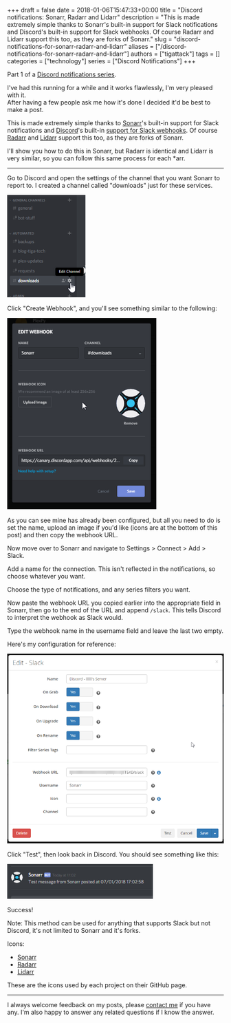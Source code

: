 +++
draft = false
date = 2018-01-06T15:47:33+00:00
title = "Discord notifications: Sonarr, Radarr and Lidarr"
description = "This is made extremely simple thanks to Sonarr's built-in support for Slack notifications and Discord's built-in support for Slack webhooks.  Of course Radarr and Lidarr support this too, as they are forks of Sonarr."
slug = "discord-notifications-for-sonarr-radarr-and-lidarr"
aliases = ["/discord-notifications-for-sonarr-radarr-and-lidarr"]
authors = ["tigattack"]
tags = []
categories = ["technology"]
series = ["Discord Notifications"]
+++

Part 1 of a [Discord notifications series](#see-also-in-discord-notifications).

I've had this running for a while and it works flawlessly, I'm very pleased with it.  
After having a few people ask me how it's done I decided it'd be best to make a post.

This is made extremely simple thanks to [Sonarr](https://github.com/Sonarr/Sonarr/)'s built-in support for Slack notifications and [Discord](https://discordapp.com/)'s built-in [support for Slack webhooks](https://discordapp.com/developers/docs/resources/webhook#execute-slackcompatible-webhook).
Of course [Radarr](https://github.com/Radarr/Radarr/) and [Lidarr](https://github.com/lidarr/Lidarr/) support this too, as they are forks of Sonarr.

I'll show you how to do this in Sonarr, but Radarr is identical and Lidarr is very similar, so you can follow this same process for each *arr.

---

Go to Discord and open the settings of the channel that you want Sonarr to report to. I created a channel called "downloads" just for these services.

<img src="a5606eefbd8f94ce.png" loading="lazy"
alt="Channel-edit" />  

Click "Create Webhook", and you'll see something similar to the following:

<img src="379acdfd293ce1f0.png" loading="lazy"
alt="Config-webhook" />

As you can see mine has already been configured, but all you need to do is set the name, upload an image if you'd like (icons are at the bottom of this post) and then copy the webhook URL.

Now move over to Sonarr and navigate to Settings > Connect > Add > Slack.

Add a name for the connection. This isn't reflected in the notifications, so choose whatever you want.

Choose the type of notifications, and any series filters you want.

Now paste the webhook URL you copied earlier into the appropriate field in Sonarr, then go to the end of the URL and append `/slack`. This tells Discord to interpret the webhook as Slack would.

Type the webhook name in the username field and leave the last two empty.

Here's my configuration for reference:

<img src="df11f44f88de21b2.png" loading="lazy"
alt="Sonarr-config" />

Click "Test", then look back in Discord. You should see something like this:

<img src="404074dbdee3c666.png" loading="lazy"
alt="Sonarr-sucess" />

Success!

Note: This method can be used for anything that supports Slack but not Discord, it's not limited to Sonarr and it's forks.

Icons:

* [Sonarr](https://avatars3.githubusercontent.com/u/1082903)
* [Radarr](https://avatars1.githubusercontent.com/u/25025331)
* [Lidarr](https://avatars1.githubusercontent.com/u/28475832)

These are the icons used by each project on their GitHub page.

---

I always welcome feedback on my posts, please [contact me](/contact) if you have any. I'm also happy to answer any related questions if I know the answer.
